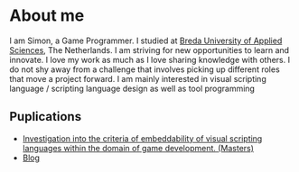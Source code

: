 # About me

I am Simon, a Game Programmer. I studied at [Breda University of Applied
Sciences](https://www.buas.nl/en/games), The Netherlands. I am striving for new opportunities to
learn and innovate. I love my work as much as I love sharing knowledge with others. I do not shy
away from a challenge that involves picking up different roles that move a project forward. I am
mainly interested in visual scripting language / scripting language design as well as tool programming

## Puplications
- [Investigation into the criteria of embeddability of visual scripting languages within the domain of game development. (Masters)](https://simonrenger.de/publication/master_thesis/)
- [Blog](https://simonrenger.de/posts/)
